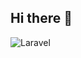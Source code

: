 ## Hi there 👋
![Laravel](https://img.shields.io/badge/laravel-%23FF2D20.svg?style=for-the-badge&logo=laravel&logoColor=white)

<!--
**Cbaylosis/Cbaylosis** is a ✨ _special_ ✨ repository because its `README.md` (this file) appears on your GitHub profile.

Here are some ideas to get you started:

- 🔭 I’m currently working on ...
- 🌱 I’m currently learning ...
- 👯 I’m looking to collaborate on ...
- 🤔 I’m looking for help with ...
- 💬 Ask me about ...
- 📫 How to reach me: ...
- 😄 Pronouns: ...
- ⚡ Fun fact: ...
-->
